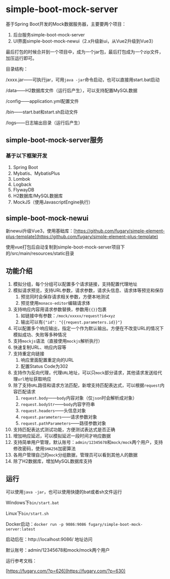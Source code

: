# simple-boot-mock-server

基于Spring Boot开发的Mock数据服务器，主要要两个项目：
1. 后台服务simple-boot-mock-server
2. UI界面simple-boot-mock-newui（2.x升级新ui，从Vue2升级到Vue3）

最后打包的时候合并到一个项目中，成为一个jar包，最后打包成为一个zip文件，加压运行即可。

目录结构：

/xxxx.jar——可执行jar，可用`java -jar`命令启动，也可以直接用start.bat启动

/data——H2数据库文件（运行后产生），可以支持配置MySQL数据

/config——application.yml配置文件

/bin——start.bat和start.sh启动文件

/logs——日志输出目录（运行后产生）

## simple-boot-mock-server服务

### 基于以下框架开发

1. Spring Boot
2. Mybatis、MybatisPlus
3. Lombok
4. Logback
5. FlywayDB
6. H2数据库/MySQL数据库
7. MockJS（使用JavascriptEngine执行）

## simple-boot-mock-newui

新newui升级Vue3，使用基础库：[https://github.com/fugary/simple-element-plus-template](https://github.com/fugary/simple-element-plus-template)

使用vue打包后自动复制到simple-boot-mock-server项目下的/src/main/resources/static目录

## 功能介绍

1. 模拟分组，每个分组可以配置多个请求链接，支持配置代理地址
2. 模拟请求预览，支持URL参数，请求参数，请求头信息、请求体等预览和保存
   1. 预览同时会保存请求相关参数，方便本地测试
   2. 预览使用`monaco-editor`编辑请求体
3. 支持响应内容用请求参数替换，参数用`{{}}`包裹
   1. 如链接中有参数：`/mock/xxxxx/request?id=xyz`
   2. 输出可以有`{"id": "{{request.parameters.id}}"}`
4. 可以配置多个响应输出，指定一个作为默认输出。方便在不改变URL的情况下模拟成功、失败等多种情况
5. 支持`mockjs`语法（直接使用`mockjs`解析执行）
6. 快速复制URL、响应内容等
7. 支持重定向链接
   1. 响应里面配置重定向的URL
   2. 配置Status Code为302
8. 支持作为反向代理，代理`URL`地址，可以只`mock`部分请求，其他请求发送给代理`url`地址获取响应
9. 除了支持`URL`路径和请求方法匹配，新增支持匹配表达式，可以根据`request`内容匹配请求
   1. `request.body`——`body`内容对象（仅`json`时会解析成对象）
   2. `request.bodyStr`——`body`内容字符串
   3. `request.headers`——头信息对象
   4. `request.parameters`——请求参数对象
   5. `request.pathParameters`——路径参数对象
10. 支持匹配表达式测试功能，方便测试表达式是否正确
11. 增加响应延迟，可以模拟延迟一段时间才响应数据
12. 支持简单用户管理，默认账号：`admin/12345678`和`mock/mock`两个用户，支持修改密码，使用`SHA256`加密算法
13. 各用户管理自己的`mock`分组数据，管理员可以看到其他人的数据
14. 除了H2数据库，增加MySQL数据库支持

## 运行

可以使用`java -jar`，也可以使用快捷的bat或者sh文件运行

Windows下`bin/start.bat`

Linux下`bin/start.sh`

Docker启动：`docker run -p 9086:9086 fugary/simple-boot-mock-server:latest`

启动后在：http://localhost:9086/ 地址访问

默认账号：admin/12345678和mock/mock两个用户

运行参考文档：

[https://fugary.com/?p=626](https://fugary.com/?p=630)

